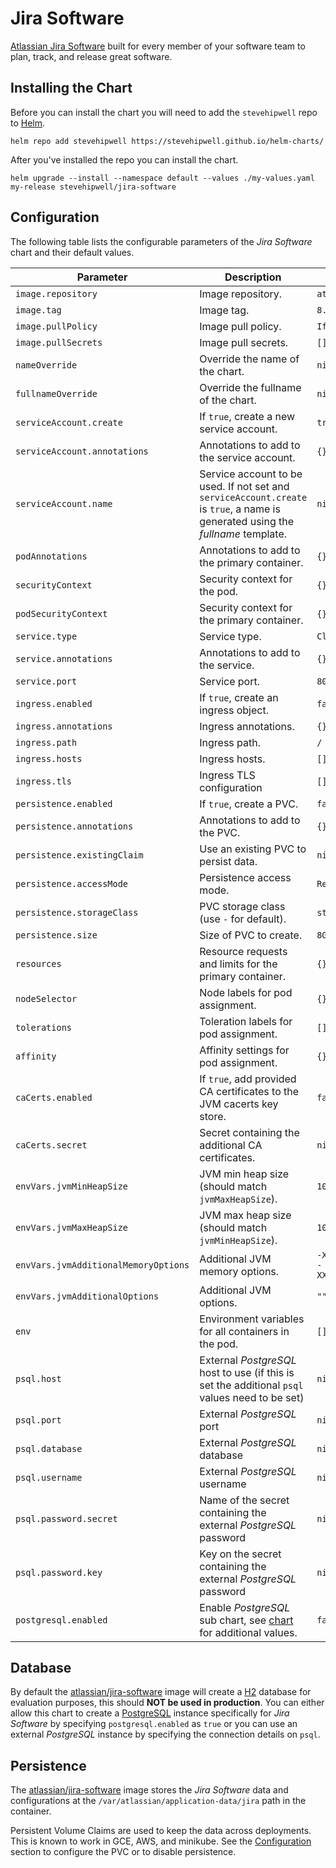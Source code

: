 # Jira Software

[Atlassian Jira Software](https://www.atlassian.com/software/jira) built for every member of your software team to plan, track, and release great software.

## Installing the Chart

Before you can install the chart you will need to add the `stevehipwell` repo to [Helm](https://helm.sh/).

```shell
helm repo add stevehipwell https://stevehipwell.github.io/helm-charts/
```

After you've installed the repo you can install the chart.

```shell
helm upgrade --install --namespace default --values ./my-values.yaml my-release stevehipwell/jira-software
```

## Configuration

The following table lists the configurable parameters of the _Jira Software_ chart and their default values.

| Parameter                            | Description                                                                                                                      | Default                                                 |
| ------------------------------------ | -------------------------------------------------------------------------------------------------------------------------------- | ------------------------------------------------------- |
| `image.repository`                   | Image repository.                                                                                                                | `atlassian/jira-software`                               |
| `image.tag`                          | Image tag.                                                                                                                       | `8.12.2`                                                |
| `image.pullPolicy`                   | Image pull policy.                                                                                                               | `IfNotPresent`                                          |
| `image.pullSecrets`                  | Image pull secrets.                                                                                                              | `[]`                                                    |
| `nameOverride`                       | Override the name of the chart.                                                                                                  | `nil`                                                   |
| `fullnameOverride`                   | Override the fullname of the chart.                                                                                              | `nil`                                                   |
| `serviceAccount.create`              | If `true`, create a new service account.                                                                                         | `true`                                                  |
| `serviceAccount.annotations`         | Annotations to add to the service account.                                                                                       | `{}`                                                    |
| `serviceAccount.name`                | Service account to be used. If not set and `serviceAccount.create` is `true`, a name is generated using the _fullname_ template. | `nil`                                                   |
| `podAnnotations`                     | Annotations to add to the primary container.                                                                                     | `{}`                                                    |
| `securityContext`                    | Security context for the pod.                                                                                                    | `{}`                                                    |
| `podSecurityContext`                 | Security context for the primary container.                                                                                      | `{}`                                                    |
| `service.type`                       | Service type.                                                                                                                    | `ClusterIP`                                             |
| `service.annotations`                | Annotations to add to the service.                                                                                               | `{}`                                                    |
| `service.port`                       | Service port.                                                                                                                    | `8080`                                                  |
| `ingress.enabled`                    | If `true`, create an ingress object.                                                                                             | `false`                                                 |
| `ingress.annotations`                | Ingress annotations.                                                                                                             | `{}`                                                    |
| `ingress.path`                       | Ingress path.                                                                                                                    | `/`                                                     |
| `ingress.hosts`                      | Ingress hosts.                                                                                                                   | `[]`                                                    |
| `ingress.tls`                        | Ingress TLS configuration                                                                                                        | `[]`                                                    |
| `persistence.enabled`                | If `true`, create a PVC.                                                                                                         | `false`                                                 |
| `persistence.annotations`            | Annotations to add to the PVC.                                                                                                   | `{}`                                                    |
| `persistence.existingClaim`          | Use an existing PVC to persist data.                                                                                             | `nil`                                                   |
| `persistence.accessMode`             | Persistence access mode.                                                                                                         | `ReadWriteOnce`                                         |
| `persistence.storageClass`           | PVC storage class (use `-` for default).                                                                                         | `standard`                                              |
| `persistence.size`                   | Size of PVC to create.                                                                                                           | `8Gi`                                                   |
| `resources`                          | Resource requests and limits for the primary container.                                                                          | `{}`                                                    |
| `nodeSelector`                       | Node labels for pod assignment.                                                                                                  | `{}`                                                    |
| `tolerations`                        | Toleration labels for pod assignment.                                                                                            | `[]`                                                    |
| `affinity`                           | Affinity settings for pod assignment.                                                                                            | `{}`                                                    |
| `caCerts.enabled`                    | If `true`, add provided CA certificates to the JVM cacerts key store.                                                            | `false`                                                 |
| `caCerts.secret`                     | Secret containing the additional CA certificates.                                                                                | `nil`                                                   |
| `envVars.jvmMinHeapSize`             | JVM min heap size (should match `jvmMaxHeapSize`).                                                                               | `1024m`                                                 |
| `envVars.jvmMaxHeapSize`             | JVM max heap size (should match `jvmMinHeapSize`).                                                                               | `1024m`                                                 |
| `envVars.jvmAdditionalMemoryOptions` | Additional JVM memory options.                                                                                                   | `-XX:MaxMetaspaceSize=512m -XX:MaxDirectMemorySize=10m` |
| `envVars.jvmAdditionalOptions`       | Additional JVM options.                                                                                                          | `""`                                                    |
| `env`                                | Environment variables for all containers in the pod.                                                                             | `[]`                                                    |
| `psql.host`                          | External _PostgreSQL_ host to use (if this is set the additional `psql` values need to be set)                                   | `nil`                                                   |
| `psql.port`                          | External _PostgreSQL_ port                                                                                                       | `nil`                                                   |
| `psql.database`                      | External _PostgreSQL_ database                                                                                                   | `nil`                                                   |
| `psql.username`                      | External _PostgreSQL_ username                                                                                                   | `nil`                                                   |
| `psql.password.secret`               | Name of the secret containing the external _PostgreSQL_ password                                                                 | `nil`                                                   |
| `psql.password.key`                  | Key on the secret containing the external _PostgreSQL_ password                                                                  | `nil`                                                   |
| `postgresql.enabled`                 | Enable _PostgreSQL_ sub chart, see [chart](https://hub.helm.sh/charts/bitnami/postgresql/4.2.2) for additional values.           | `false`                                                 |

## Database

By default the [atlassian/jira-software](https://hub.docker.com/r/atlassian/jira-software/) image will create a [H2](https://www.h2database.com/html/main.html) database for evaluation purposes, this should **NOT be used in production**. You can either allow this chart to create a [PostgreSQL](https://hub.docker.com/_/postgres) instance specifically for _Jira Software_ by specifying `postgresql.enabled` as `true` or you can use an external _PostgreSQL_ instance by specifying the connection details on `psql`.

## Persistence

The [atlassian/jira-software](https://hub.docker.com/r/atlassian/jira-software/) image stores the _Jira Software_ data and configurations at the `/var/atlassian/application-data/jira` path in the container.

Persistent Volume Claims are used to keep the data across deployments. This is known to work in GCE, AWS, and minikube.
See the [Configuration](#configuration) section to configure the PVC or to disable persistence.
